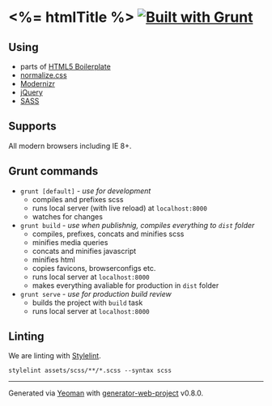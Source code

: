 # <%= htmlTitle %> [![Built with Grunt](https://cdn.gruntjs.com/builtwith.png)](http://gruntjs.com/)

## Using
 * parts of [HTML5 Boilerplate](https://html5boilerplate.com/)
 * [normalize.css](https://necolas.github.io/normalize.css/)
 * [Modernizr](https://modernizr.com/)
 * [jQuery](https://jquery.com/)
 * [SASS](http://sass-lang.com/)

## Supports
All modern browsers including IE 8+.

## Grunt commands
 * `grunt [default]` - *use for development*
	* compiles and prefixes scss
	* runs local server (with live reload) at `localhost:8000`
	* watches for changes
 * `grunt build` - *use when publishnig, compiles everything to `dist` folder*
 	* compiles, prefixes, concats and minifies scss
 	* minifies media queries
 	* concats and minifies javascript
 	* minifies html
 	* copies favicons, browserconfigs etc.
 	* runs local server at `localhost:8000`
 	* makes everything avaliable for production in `dist` folder
 * `grunt serve` - *use for production build review*
 	* builds the project with `build` task
 	* runs local server at `localhost:8000`

## Linting
We are linting with [Stylelint](http://stylelint.io/).
```
stylelint assets/scss/**/*.scss --syntax scss
```

***
Generated via [Yeoman](http://yeoman.io) with [generator-web-project](https://github.com/brand-new/generator-web-project) v0.8.0.
